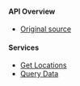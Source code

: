 #### API Overview

- [Original source](/original-source)

#### Services

- [Get Locations](/get-locations)
- [Query Data](/autoquery)